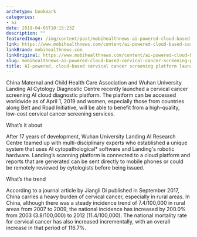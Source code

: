 ```yaml
---
archetype: bookmark
categories:
- ai
date: 2019-04-05T10:15:23Z
description: ""
featuredImage: /img/content/post/mobihealthnews-ai-powered-cloud-based-cervical-cancer-screening-platform-launched-in-china.jpg
link: https://www.mobihealthnews.com/content/ai-powered-cloud-based-cervical-cancer-screening-platform-launched-china
linkBrand: mobihealthnews.com
linkOriginal: https://www.mobihealthnews.com/content/ai-powered-cloud-based-cervical-cancer-screening-platform-launched-china
slug: mobihealthnews-ai-powered-cloud-based-cervical-cancer-screening-platform-launched-in-china
title: AI-powered, cloud-based cervical cancer screening platform launched in China
---
```

China Maternal and Child Health Care Association and Wuhan University Landing AI Cytology Diagnostic Centre recently launched a cervical cancer screening AI cloud diagnostic platform. The platform can be accessed worldwide as of April 1, 2019 and women, especially those from countries along Belt and Road Initiative, will be able to benefit from a high-quality, low-cost cervical cancer screening services.

What’s it about

After 17 years of development, Wuhan University Landing AI Research Centre teamed up with multi-disciplinary experts who established a unique system that uses AI cytopathological* software and Landing's robotic hardware. Landing’s scanning platform is connected to a cloud platform and reports that are generated can be sent directly to mobile phones or could be remotely reviewed by cytologists before being issued.

What’s the trend

According to a journal article by Jiangli Di published in September 2017, China carries a heavy burden of cervical cancer, especially in rural areas. In China, although there was a steady incidence trend of 7.4/100,000 in rural areas from 2007 to 2009, the national incidence has increased by 200.0% from 2003 (3.8/100,000) to 2012 (11.4/100,000). The national mortality rate for cervical cancer has also increased incrementally, with an overall increase in that period of 116.7%.


